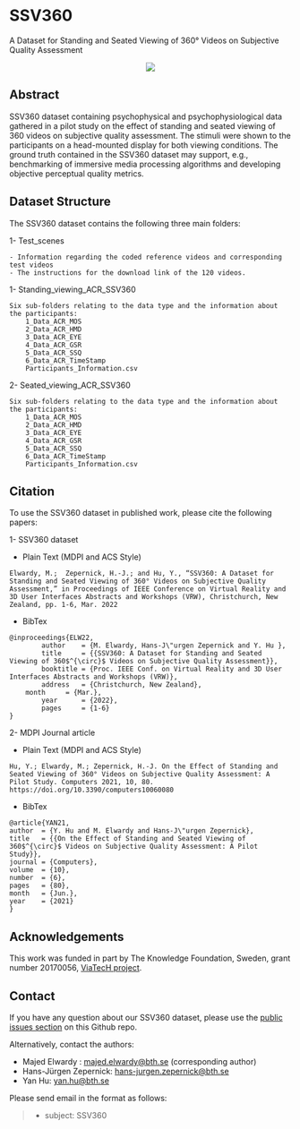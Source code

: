 # SSV360
A Dataset for Standing and Seated Viewing of 360° Videos on Subjective Quality Assessment

<p align="center">
  <img  src="https://www.mdpi.com/computers/computers-10-00080/article_deploy/html/images/computers-10-00080-g001-550.jpg">
</p>

## Abstract
SSV360 dataset containing psychophysical and psychophysiological data gathered in a pilot study on the effect of standing and seated viewing of 360 videos on subjective quality assessment. The stimuli were shown to the participants on a head-mounted display for both viewing conditions. The ground truth contained in the SSV360 dataset may support, e.g., benchmarking of immersive media processing algorithms and developing objective perceptual quality metrics.

## Dataset Structure
The SSV360 dataset contains the following three main folders:

1- Test_scenes

	- Information regarding the coded reference videos and corresponding test videos
	- The instructions for the download link of the 120 videos.
	
1- Standing_viewing_ACR_SSV360

	Six sub-folders relating to the data type and the information about the participants:
		1_Data_ACR_MOS
		2_Data_ACR_HMD
		3_Data_ACR_EYE
		4_Data_ACR_GSR
		5_Data_ACR_SSQ
		6_Data_ACR_TimeStamp
		Participants_Information.csv

2- Seated_viewing_ACR_SSV360

	Six sub-folders relating to the data type and the information about the participants:
		1_Data_ACR_MOS
		2_Data_ACR_HMD
		3_Data_ACR_EYE
		4_Data_ACR_GSR
		5_Data_ACR_SSQ
		6_Data_ACR_TimeStamp
		Participants_Information.csv



## Citation
To use the SSV360 dataset in published work, please cite the following papers:

1- SSV360 dataset


- Plain Text (MDPI and ACS Style)
```
Elwardy, M.;  Zepernick, H.-J.; and Hu, Y., “SSV360: A Dataset for Standing and Seated Viewing of 360° Videos on Subjective Quality Assessment,” in Proceedings of IEEE Conference on Virtual Reality and 3D User Interfaces Abstracts and Workshops (VRW), Christchurch, New Zealand, pp. 1-6, Mar. 2022
```

- BibTex
```
@inproceedings{ELW22,
    	author    = {M. Elwardy, Hans-J\"urgen Zepernick and Y. Hu },
    	title     = {{SSV360: A Dataset for Standing and Seated Viewing of 360$^{\circ}$ Videos on Subjective Quality Assessment}},
    	booktitle = {Proc. IEEE Conf. on Virtual Reality and 3D User Interfaces Abstracts and Workshops (VRW)},
    	address   = {Christchurch, New Zealand},
	month     = {Mar.},
    	year      = {2022},
     	pages     = {1-6}
}
```

2- MDPI Journal article

- Plain Text (MDPI and ACS Style)
```
Hu, Y.; Elwardy, M.; Zepernick, H.-J. On the Effect of Standing and Seated Viewing of 360° Videos on Subjective Quality Assessment: A Pilot Study. Computers 2021, 10, 80. https://doi.org/10.3390/computers10060080
```


- BibTex
```
@article{YAN21,
author  = {Y. Hu and M. Elwardy and Hans-J\"urgen Zepernick},
title   = {{On the Effect of Standing and Seated Viewing of 360$^{\circ}$ Videos on Subjective Quality Assessment: A Pilot Study}},
journal = {Computers},
volume  = {10},
number  = {6},
pages   = {80},
month   = {Jun.},
year    = {2021}
}
```


## Acknowledgements
This work was funded in part by The Knowledge Foundation, Sweden, grant number 20170056, [ViaTecH project](https://a.bth.se/viatech-synergy/).

## Contact
If you have any question about our SSV360 dataset, please use the [public issues section](https://github.com/MajedElwardy/SSV360/issues) on this Github repo. 

Alternatively, contact the authors:
- Majed Elwardy : majed.elwardy@bth.se (corresponding author)
- Hans-Jürgen Zepernick: hans-jurgen.zepernick@bth.se
- Yan Hu: yan.hu@bth.se

Please send email in the format as follows:

> * subject: SSV360


